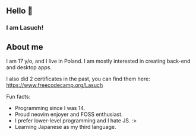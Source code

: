 ## Hello 👋

### I am Lasuch!

## About me

I am 17 y/o, and I live in Poland. I am mostly interested in creating back-end and desktop apps.

I also did 2 certificates in the past, you can find them here: https://www.freecodecamp.org/Lasuch

Fun facts:
- Programming since I was 14.
- Proud neovim enjoyer and FOSS enthusiast.
- I prefer lower-level programming and I hate JS. :>
- Learning Japanese as my third language.

<!--
**Lasuch69/Lasuch69** is a ✨ _special_ ✨ repository because its `README.md` (this file) appears on your GitHub profile.

Here are some ideas to get you started:

- 🔭 I’m currently working on ...
- 🌱 I’m currently learning ...
- 👯 I’m looking to collaborate on ...
- 🤔 I’m looking for help with ...
- 💬 Ask me about ...
- 📫 How to reach me: ...
- 😄 Pronouns: ...
- ⚡ Fun fact: ...
-->
